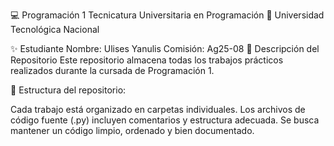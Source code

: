 💻 Programación 1
Tecnicatura Universitaria en Programación
📍 Universidad Tecnológica Nacional

✨ Estudiante
Nombre: Ulises Yanulis
Comisión: Ag25-08
📂 Descripción del Repositorio
Este repositorio almacena todas los trabajos prácticos realizados durante la cursada de Programación 1.

📌 Estructura del repositorio:

Cada trabajo está organizado en carpetas individuales.
Los archivos de código fuente (.py) incluyen comentarios y estructura adecuada.
Se busca mantener un código limpio, ordenado y bien documentado.
